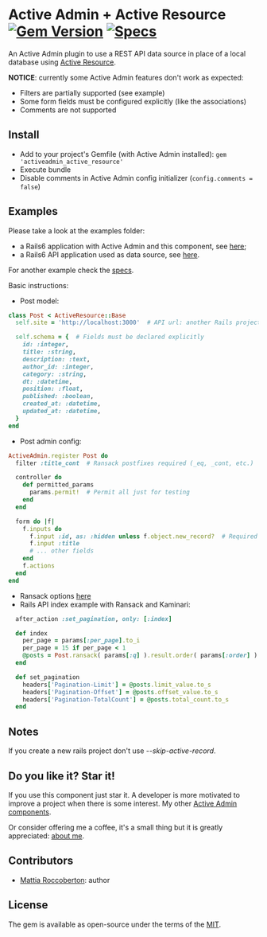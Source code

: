 # Active Admin + Active Resource [![Gem Version](https://badge.fury.io/rb/activeadmin_active_resource.svg)](https://badge.fury.io/rb/activeadmin_active_resource) [![Specs](https://github.com/blocknotes/activeadmin_active_resource/actions/workflows/specs.yml/badge.svg)](https://github.com/blocknotes/activeadmin_active_resource/actions/workflows/specs.yml)

An Active Admin plugin to use a REST API data source in place of a local database using [Active Resource](https://github.com/rails/activeresource).

**NOTICE**: currently some Active Admin features don't work as expected:

- Filters are partially supported (see example)
- Some form fields must be configured explicitly (like the associations)
- Comments are not supported

## Install

- Add to your project's Gemfile (with Active Admin installed): `gem 'activeadmin_active_resource'`
- Execute bundle
- Disable comments in Active Admin config initializer (`config.comments = false`)

## Examples

Please take a look at the examples folder:

- a Rails6 application with Active Admin and this component, see [here](examples/rails6-admin);
- a Rails6 API application used as data source, see [here](examples/rails6-api).

For another example check the [specs](spec).

Basic instructions:

- Post model:
```rb
class Post < ActiveResource::Base
  self.site = 'http://localhost:3000'  # API url: another Rails project, a REST API, etc.

  self.schema = {  # Fields must be declared explicitly
    id: :integer,
    title: :string,
    description: :text,
    author_id: :integer,
    category: :string,
    dt: :datetime,
    position: :float,
    published: :boolean,
    created_at: :datetime,
    updated_at: :datetime,
  }
end
```

- Post admin config:
```rb
ActiveAdmin.register Post do
  filter :title_cont  # Ransack postfixes required (_eq, _cont, etc.)

  controller do
    def permitted_params
      params.permit!  # Permit all just for testing
    end
  end

  form do |f|
    f.inputs do
      f.input :id, as: :hidden unless f.object.new_record?  # Required
      f.input :title
      # ... other fields
    end
    f.actions
  end
end
```

- Ransack options [here](https://github.com/activerecord-hackery/ransack#search-matchers)
- Rails API index example with Ransack and Kaminari:
```rb
  after_action :set_pagination, only: [:index]

  def index
    per_page = params[:per_page].to_i
    per_page = 15 if per_page < 1
    @posts = Post.ransack( params[:q] ).result.order( params[:order] ).page( params[:page].to_i ).per( per_page )
  end

  def set_pagination
    headers['Pagination-Limit'] = @posts.limit_value.to_s
    headers['Pagination-Offset'] = @posts.offset_value.to_s
    headers['Pagination-TotalCount'] = @posts.total_count.to_s
  end
```

## Notes

If you create a new rails project don't use *--skip-active-record*.

## Do you like it? Star it!

If you use this component just star it. A developer is more motivated to improve a project when there is some interest. My other [Active Admin components](https://github.com/blocknotes?utf8=✓&tab=repositories&q=activeadmin&type=source).

Or consider offering me a coffee, it's a small thing but it is greatly appreciated: [about me](https://www.blocknot.es/about-me).

## Contributors

- [Mattia Roccoberton](http://blocknot.es): author

## License

The gem is available as open-source under the terms of the [MIT](LICENSE.txt).
